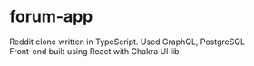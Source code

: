 # forum-app
Reddit clone written in TypeScript. Used GraphQL, PostgreSQL<br>
Front-end built using React with Chakra UI lib

